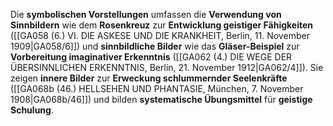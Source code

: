 
Die **symbolischen Vorstellungen** umfassen die **Verwendung von Sinnbildern** wie dem **Rosenkreuz** zur **Entwicklung geistiger Fähigkeiten** ([[GA058 (6.) VI. DIE ASKESE UND DIE KRANKHEIT, Berlin, 11. November 1909|GA058/6]]) und **sinnbildliche Bilder** wie das **Gläser-Beispiel** zur **Vorbereitung imaginativer Erkenntnis** ([[GA062 (4.) DIE WEGE DER ÜBERSINNLICHEN ERKENNTNIS, Berlin, 21. November 1912|GA062/4]]). Sie zeigen **innere Bilder** zur **Erweckung schlummernder Seelenkräfte** ([[GA068b (46.) HELLSEHEN UND PHANTASIE, München, 7. November 1908|GA068b/46]]) und bilden **systematische Übungsmittel** für **geistige Schulung**.
